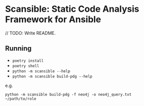 # Scansible: Static Code Analysis Framework for Ansible

// TODO: Write README.

## Running
- `poetry install`
- `poetry shell`
- `python -m scansible --help`
- `python -m scansible build-pdg --help`

e.g.
```
python -m scansible build-pdg -f neo4j -o neo4j_query.txt ~/path/to/role
```
